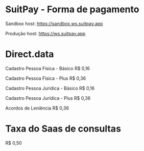 # SuitPay - Forma de pagamento

Sandbox
host: https://sandbox.ws.suitpay.app

Produção
host: https://ws.suitpay.app


# Direct.data

Cadastro Pessoa Física - Básico
R$ 0,16

Cadastro Pessoa Física - Plus
R$ 0,36

Cadastro Pessoa Jurídica - Básico
R$ 0,16

Cadastro Pessoa Jurídica - Plus
R$ 0,36

Acordos de Leniência
R$ 0,36

# Taxa do Saas de consultas

R$ 0,50